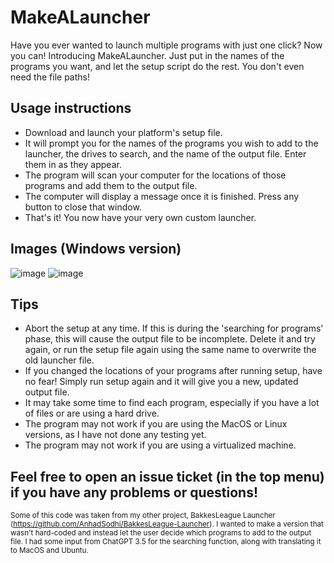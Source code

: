 # MakeALauncher
Have you ever wanted to launch multiple programs with just one click? Now you can! Introducing MakeALauncher. Just put in the names of the programs you want, and let the setup script do the rest. You don't even need the file paths!

## Usage instructions
* Download and launch your platform's setup file.
* It will prompt you for the names of the programs you wish to add to the launcher, the drives to search, and the name of the output file. Enter them in as they appear.
* The program will scan your computer for the locations of those programs and add them to the output file.
* The computer will display a message once it is finished. Press any button to close that window.
* That's it! You now have your very own custom launcher.

## Images (Windows version)
![image](https://github.com/AnhadSodhi/MakeALauncher/assets/96636073/9843bcec-a933-44aa-b079-1de00be5ea09)
![image](https://github.com/AnhadSodhi/MakeALauncher/assets/96636073/86e49799-73be-468f-8b20-f281aaed2957)

## Tips
* Abort the setup at any time. If this is during the 'searching for programs' phase, this will cause the output file to be incomplete. Delete it and try again, or run the setup file again using the same name to overwrite the old launcher file.
* If you changed the locations of your programs after running setup, have no fear! Simply run setup again and it will give you a new, updated output file.
* It may take some time to find each program, especially if you have a lot of files or are using a hard drive.
* The program may not work if you are using the MacOS or Linux versions, as I have not done any testing yet.
* The program may not work if you are using a virtualized machine.

## Feel free to open an issue ticket (in the top menu) if you have any problems or questions!

<sub>Some of this code was taken from my other project, BakkesLeague Launcher (https://github.com/AnhadSodhi/BakkesLeague-Launcher). I wanted to make a version that wasn't hard-coded and instead let the user decide which programs to add to the output file. I had some input from ChatGPT 3.5 for the searching function, along with translating it to MacOS and Ubuntu.</sub>
